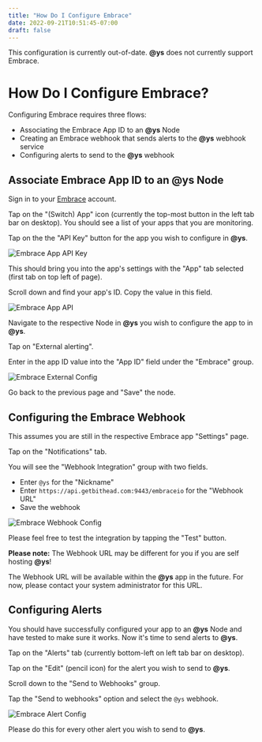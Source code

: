 ```yaml
---
title: "How Do I Configure Embrace"
date: 2022-09-21T10:51:45-07:00
draft: false
---
```


This configuration is currently out-of-date. **@ys** does not currently support Embrace.

# How Do I Configure Embrace?

Configuring Embrace requires three flows:
- Associating the Embrace App ID to an **@ys** Node
- Creating an Embrace webhook that sends alerts to the **@ys** webhook service
- Configuring alerts to send to the **@ys** webhook

## Associate Embrace App ID to an **@ys** Node

Sign in to your [Embrace](https://embrace.io) account.

Tap on the "(Switch) App" icon (currently the top-most button in the left tab bar on desktop). You should see a list of your apps that you are monitoring.

Tap on the the "API Key" button for the app you wish to configure in **@ys**.

![Embrace App API Key](/help/img/embrace-app.png)

This should bring you into the app's settings with the "App" tab selected (first tab on top left of page).

Scroll down and find your app's ID. Copy the value in this field.

![Embrace App API](/help/img/embrace-app-id.png)

Navigate to the respective Node in **@ys** you wish to configure the app to in **@ys**.

Tap on "External alerting".

Enter in the app ID value into the "App ID" field under the "Embrace" group.

![Embrace External Config](/help/img/embrace-external-config.png)

Go back to the previous page and "Save" the node.

## Configuring the Embrace Webhook

This assumes you are still in the respective Embrace app "Settings" page.

Tap on the "Notifications" tab.

You will see the "Webhook Integration" group with two fields.

- Enter `@ys` for the "Nickname"
- Enter `https://api.getbithead.com:9443/embraceio` for the "Webhook URL"
- Save the webhook

![Embrace Webhook Config](/help/img/embrace-webhook-config.png)

Please feel free to test the integration by tapping the "Test" button.

**Please note:** The Webhook URL may be different for you if you are self hosting **@ys**!

The Webhook URL will be available within the **@ys** app in the future. For now, please contact your system administrator for this URL.

## Configuring Alerts

You should have successfully configured your app to an **@ys** Node and have tested to make sure it works. Now it's time to send alerts to **@ys**.

Tap on the "Alerts" tab (currently bottom-left on left tab bar on desktop).

Tap on the "Edit" (pencil icon) for the alert you wish to send to **@ys**.

Scroll down to the "Send to Webhooks" group.

Tap the "Send to webhooks" option and select the `@ys` webhook.

![Embrace Alert Config](/help/img/embrace-alert-config.png)

Please do this for every other alert you wish to send to **@ys**.
